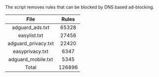 The script removes rules that can be blocked by DNS based ad-blocking.


| File | Rules |
|:----:|:-----:|
| adguard_ads.txt | 65328 |
| easylist.txt | 27456 |
| adguard_privacy.txt | 22420 |
| easyprivacy.txt | 6347 |
| adguard_mobile.txt | 5345 |
| Total | 126896 |